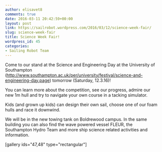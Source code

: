 ```yaml
---
author: elisavet8
comments: true
date: 2016-03-11 20:42:59+00:00
layout: post
link: https://sailrobot.wordpress.com/2016/03/12/science-week-fair/
slug: science-week-fair
title: Science Week Fair!
wordpress_id: 45
categories:
- Sailing Robot Team
---
```


Come to our stand at the Science and Engineering Day at the University of Southampton (http://www.southampton.ac.uk/per/university/festival/science-and-engineering-day.page) tomorrow (Saturday, 12.3.16)!

You can learn more about the competition, see our progress, admire our new 1m hull and try to navigate your own course in a tacking simulator.

Kids (and grown up kids) can design their own sail, choose one of our foam hulls and race it downwind.

We will be in the new towing tank on Boldrewood campus. In the same building you can also find the wave powered vessel FLEUR, the Southampton Hydro Team and more ship science related activities and information.



[gallery ids="47,48" type="rectangular"]
